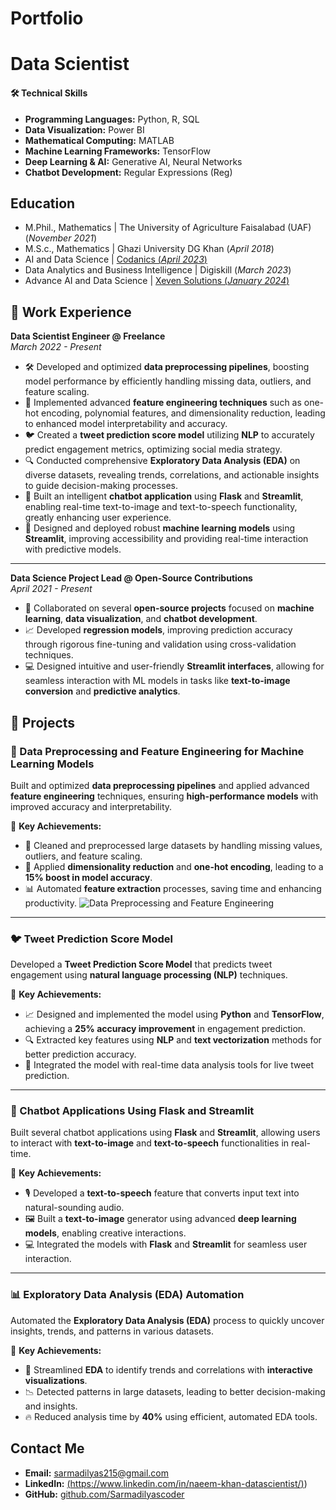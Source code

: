 # Portfolio
# Data Scientist

#### 🛠️ Technical Skills
- **Programming Languages:** Python, R, SQL
- **Data Visualization:** Power BI
- **Mathematical Computing:** MATLAB
- **Machine Learning Frameworks:** TensorFlow
- **Deep Learning & AI:** Generative AI, Neural Networks
- **Chatbot Development:** Regular Expressions (Reg)

## Education
- M.Phil., Mathematics | The University of Agriculture Faisalabad (UAF) (_November 2021_)								       		
- M.S.c., Mathematics	 | Ghazi University DG Khan (_April 2018_)			        		
- AI and Data Science  | [Codanics (_April 2023_)](https://codanics.com/tutor-certificate/?cert_hash=9717cb0f6475a6f6)
- Data Analytics and Business Intelligence | Digiskill (_March 2023_)
- Advance AI and Data Science | [Xeven Solutions (_January 2024_)](https://training.xevensolutions.com/)
 

## 💼 Work Experience

**Data Scientist Engineer @ Freelance**  
_March 2022 - Present_  
- 🛠️ Developed and optimized **data preprocessing pipelines**, boosting model performance by efficiently handling missing data, outliers, and feature scaling.
- 🧠 Implemented advanced **feature engineering techniques** such as one-hot encoding, polynomial features, and dimensionality reduction, leading to enhanced model interpretability and accuracy.
- 🐦 Created a **tweet prediction score model** utilizing **NLP** to accurately predict engagement metrics, optimizing social media strategy.
- 🔍 Conducted comprehensive **Exploratory Data Analysis (EDA)** on diverse datasets, revealing trends, correlations, and actionable insights to guide decision-making processes.
- 🤖 Built an intelligent **chatbot application** using **Flask** and **Streamlit**, enabling real-time text-to-image and text-to-speech functionality, greatly enhancing user experience.
- 🚀 Designed and deployed robust **machine learning models** using **Streamlit**, improving accessibility and providing real-time interaction with predictive models.

---

**Data Science Project Lead @ Open-Source Contributions**  
_April 2021 - Present_  
- 🤝 Collaborated on several **open-source projects** focused on **machine learning**, **data visualization**, and **chatbot development**.
- 📈 Developed **regression models**, improving prediction accuracy through rigorous fine-tuning and validation using cross-validation techniques.
- 💻 Designed intuitive and user-friendly **Streamlit interfaces**, allowing for seamless interaction with ML models in tasks like **text-to-image conversion** and **predictive analytics**.


## 🚀 Projects

### 🧩 Data Preprocessing and Feature Engineering for Machine Learning Models
Built and optimized **data preprocessing pipelines** and applied advanced **feature engineering** techniques, ensuring **high-performance models** with improved accuracy and interpretability.

🎯 **Key Achievements:**
- 🧹 Cleaned and preprocessed large datasets by handling missing values, outliers, and feature scaling.
- 🔄 Applied **dimensionality reduction** and **one-hot encoding**, leading to a **15% boost in model accuracy**.
- 📊 Automated **feature extraction** processes, saving time and enhancing productivity.
![Data Preprocessing and Feature Engineering](/assit_img/imge2.gif)
---

### 🐦 Tweet Prediction Score Model
Developed a **Tweet Prediction Score Model** that predicts tweet engagement using **natural language processing (NLP)** techniques.

🎯 **Key Achievements:**
- 📈 Designed and implemented the model using **Python** and **TensorFlow**, achieving a **25% accuracy improvement** in engagement prediction.
- 🔍 Extracted key features using **NLP** and **text vectorization** methods for better prediction accuracy.
- 🤖 Integrated the model with real-time data analysis tools for live tweet prediction.
---

### 💬 Chatbot Applications Using Flask and Streamlit
Built several chatbot applications using **Flask** and **Streamlit**, allowing users to interact with **text-to-image** and **text-to-speech** functionalities in real-time.

🎯 **Key Achievements:**
- 🎙️ Developed a **text-to-speech** feature that converts input text into natural-sounding audio.
- 🖼️ Built a **text-to-image** generator using advanced **deep learning models**, enabling creative interactions.
- 💻 Integrated the models with **Flask** and **Streamlit** for seamless user interaction.
---

### 📊 Exploratory Data Analysis (EDA) Automation
Automated the **Exploratory Data Analysis (EDA)** process to quickly uncover insights, trends, and patterns in various datasets.

🎯 **Key Achievements:**
- 🧐 Streamlined **EDA** to identify trends and correlations with **interactive visualizations**.
- 📉 Detected patterns in large datasets, leading to better decision-making and insights.
- 🔥 Reduced analysis time by **40%** using efficient, automated EDA tools.

## Contact Me

- **Email:** sarmadilyas215@gmail.com
- **LinkedIn:** [(https://www.linkedin.com/in/naeem-khan-datascientist/)](https://www.linkedin.com/in/naeem-khan-datascientist/))
- **GitHub:** [github.com/Sarmadilyascoder](https://github.com/Sarmadilyascoder)


